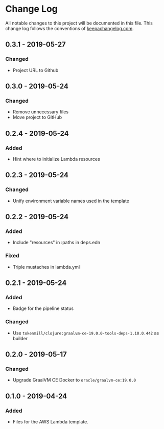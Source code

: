 # Change Log
All notable changes to this project will be documented in this file. This change log follows the conventions of [keepachangelog.com](http://keepachangelog.com/).

## 0.3.1 - 2019-05-27
### Changed
- Project URL to Github

## 0.3.0 - 2019-05-24
### Changed
- Remove unnecessary files
- Move project to GitHub

## 0.2.4 - 2019-05-24
### Added
- Hint where to initialize Lambda resources

## 0.2.3 - 2019-05-24
### Changed
- Unify environment variable names used in the template

## 0.2.2 - 2019-05-24
### Added
- Include "resources" in :paths in deps.edn
### Fixed
- Triple mustaches in lambda.yml

## 0.2.1 - 2019-05-24
### Added
- Badge for the pipeline status
### Changed
- Use `tokenmill/clojure:graalvm-ce-19.0.0-tools-deps-1.10.0.442` as builder

## 0.2.0 - 2019-05-17
### Changed
- Upgrade GraalVM CE Docker to `oracle/graalvm-ce:19.0.0`

## 0.1.0 - 2019-04-24
### Added
- Files for the AWS Lambda template.
